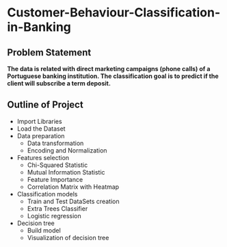# Customer-Behaviour-Classification-in-Banking


## Problem Statement
**The data is related with direct marketing campaigns (phone calls) of a Portuguese banking institution. The classification goal is to predict if the client will subscribe a term deposit.**



## Outline of Project

  * Import Libraries
  * Load the Dataset
  * Data preparation
      * Data transformation
      * Encoding and Normalization
  * Features selection
      * Chi-Squared Statistic
      * Mutual Information Statistic
      * Feature Importance
      * Correlation Matrix with Heatmap
  * Classification models
      * Train and Test DataSets creation
      * Extra Trees Classifier
      * Logistic regression 
  * Decision tree 
      * Build model
      * Visualization of decision tree
